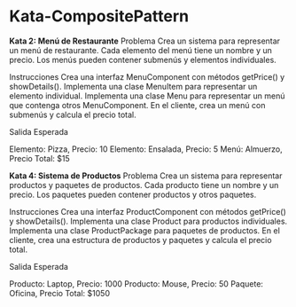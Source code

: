 # Kata-CompositePattern

**Kata 2: Menú de Restaurante**
Problema
Crea un sistema para representar un menú de restaurante. Cada elemento del menú tiene un nombre y un precio. Los menús pueden contener submenús y elementos individuales.

Instrucciones
Crea una interfaz MenuComponent con métodos getPrice() y showDetails().
Implementa una clase MenuItem para representar un elemento individual.
Implementa una clase Menu para representar un menú que contenga otros MenuComponent.
En el cliente, crea un menú con submenús y calcula el precio total.

Salida Esperada

Elemento: Pizza, Precio: 10
Elemento: Ensalada, Precio: 5 
Menú: Almuerzo, Precio Total: $15

**Kata 4: Sistema de Productos**
Problema
Crea un sistema para representar productos y paquetes de productos. Cada producto tiene un nombre y un precio. Los paquetes pueden contener productos y otros paquetes.

Instrucciones
Crea una interfaz ProductComponent con métodos getPrice() y showDetails().
Implementa una clase Product para productos individuales.
Implementa una clase ProductPackage para paquetes de productos.
En el cliente, crea una estructura de productos y paquetes y calcula el precio total.

Salida Esperada

Producto: Laptop, Precio: 1000
Producto: Mouse, Precio: 50
Paquete: Oficina, Precio Total: $1050
